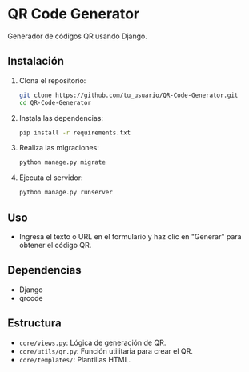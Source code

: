 # QR Code Generator

Generador de códigos QR usando Django.

## Instalación

1. Clona el repositorio:
   ```bash
   git clone https://github.com/tu_usuario/QR-Code-Generator.git
   cd QR-Code-Generator
   ```
2. Instala las dependencias:
   ```bash
   pip install -r requirements.txt
   ```
3. Realiza las migraciones:
   ```bash
   python manage.py migrate
   ```
4. Ejecuta el servidor:
   ```bash
   python manage.py runserver
   ```

## Uso

- Ingresa el texto o URL en el formulario y haz clic en "Generar" para obtener el código QR.

## Dependencias
- Django
- qrcode

## Estructura
- `core/views.py`: Lógica de generación de QR.
- `core/utils/qr.py`: Función utilitaria para crear el QR.
- `core/templates/`: Plantillas HTML.

